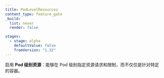 ```yaml
---
title: PodLevelResources
content_type: feature_gate
_build:
  list: never
  render: false

stages:
  - stage: alpha
    defaultValue: false
    fromVersion: "1.32"
---
```


<!--
Enable _Pod level resources_:  the ability to specify resource requests and limits
at the Pod level, rather than only for specific containers.
-->
启用 **Pod 级别资源**：能够在 Pod 级别指定资源请求和限制，而不仅仅是针对特定的容器。
